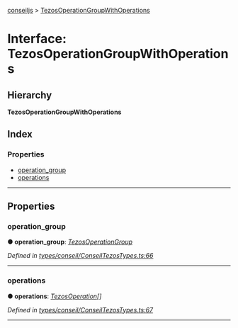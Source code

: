 [conseiljs](../README.md) > [TezosOperationGroupWithOperations](../interfaces/tezosoperationgroupwithoperations.md)

# Interface: TezosOperationGroupWithOperations

## Hierarchy

**TezosOperationGroupWithOperations**

## Index

### Properties

* [operation_group](tezosoperationgroupwithoperations.md#operation_group)
* [operations](tezosoperationgroupwithoperations.md#operations)

---

## Properties

<a id="operation_group"></a>

###  operation_group

**● operation_group**: *[TezosOperationGroup](tezosoperationgroup.md)*

*Defined in [types/conseil/ConseilTezosTypes.ts:66](https://github.com/Cryptonomic/ConseilJS/blob/2dbb08e/src/types/conseil/ConseilTezosTypes.ts#L66)*

___
<a id="operations"></a>

###  operations

**● operations**: *[TezosOperation](tezosoperation.md)[]*

*Defined in [types/conseil/ConseilTezosTypes.ts:67](https://github.com/Cryptonomic/ConseilJS/blob/2dbb08e/src/types/conseil/ConseilTezosTypes.ts#L67)*

___

